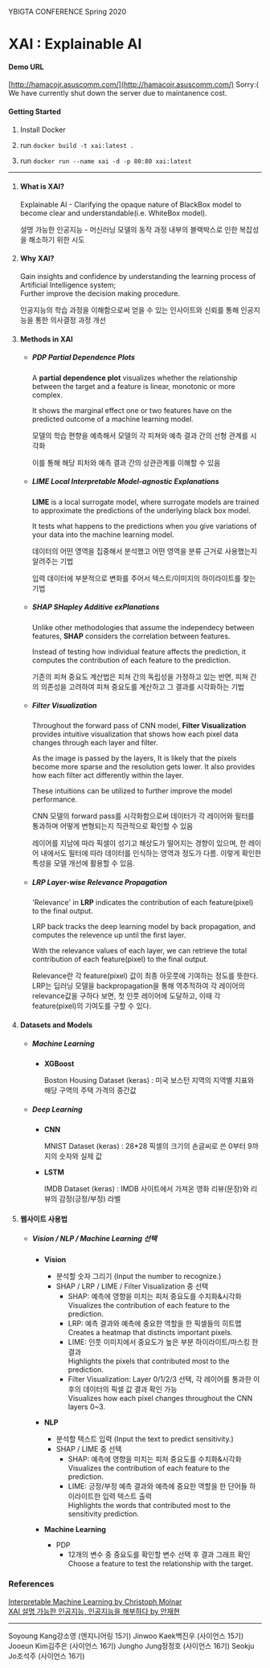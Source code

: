 YBIGTA CONFERENCE Spring 2020

# XAI : Explainable AI

#### Demo URL

   [http://hamacojr.asuscomm.com/](http://hamacojr.asuscomm.com/)
   Sorry:( We have currently shut down the server due to maintanence cost.

#### Getting Started

1. Install Docker

2. run `docker build -t xai:latest .`

3. run `docker run --name xai -d -p 80:80 xai:latest`

---



1. #### What is XAI?

   Explainable AI \- Clarifying the opaque nature of BlackBox model to become clear and understandable(i.e. WhiteBox model).

   

   설명 가능한 인공지능 - 머신러닝 모델의 동작 과정 내부의 블랙박스로 인한 복잡성을 해소하기 위한 시도    

   

2. #### Why XAI?

   Gain insights and confidence by understanding the learning process of Artificial Intelligence system;  
   Further improve the decision making procedure.

   

   인공지능의 학습 과정을 이해함으로써 얻을 수 있는 인사이트와 신뢰를 통해 인공지능을 통한 의사결정 과정 개선    

   

3. #### Methods in XAI

   - ##### PDP	Partial Dependence Plots

     A **partial dependence plot** visualizes whether the relationship between the target and a feature is linear, monotonic or more complex.

     It shows the marginal effect one or two features have on the predicted outcome of a machine learning model.

     

     모델의 학습 편향을 예측해서 모델의 각 피쳐와 예측 결과 간의 선형 관계를 시각화

     이를 통해 해당 피처와 예측 결과 간의 상관관계를 이해할 수 있음

     

   - ##### LIME    Local Interpretable Model-agnostic Explanations

     **LIME** is a local surrogate model, where surrogate models are trained to approximate the predictions of the underlying black box model.

     It tests what happens to the predictions when you give variations of your data into the machine learning model.

     

     데이터의 어떤 영역을 집중해서 분석했고 어떤 영역을 분류 근거로 사용했는지 알려주는 기법

     입력 데이터에 부분적으로 변화를 주어서 텍스트/이미지의 하이라이트를 찾는 기법

     

   - ##### SHAP    SHapley Additive exPlanations

     Unlike other methodologies that assume the independecy between features, **SHAP** considers the correlation between features.

     Instead of testing how individual feature affects the prediction, it computes the contribution of each feature to the prediction.

     

     기존의 피쳐 중요도 계산법은 피쳐 간의 독립성을 가정하고 있는 반면, 피쳐 간의 의존성을 고려하여 피쳐 중요도를 계산하고 그 결과를 시각화하는 기법

     

   - ##### Filter Visualization

     Throughout the forward pass of CNN model, **Filter Visualization** provides intuitive visualization that shows how each pixel data changes through each layer and filter.

     As the image is passed by the layers, It is likely that the pixels become more sparse and the resolution gets lower. It also provides how each filter act differently within the layer.

     These intuitions can be utilized to further improve the model performance.

     

     CNN 모델의 forward pass를 시각화함으로써 데이터가 각 레이어와 필터를 통과하며 어떻게 변형되는지 직관적으로 확인할 수 있음

     레이어를 지남에 따라 픽셀이 성기고 해상도가 떨어지는 경향이 있으며, 한 레이어 내에서도 필터에 따라 데이터를 인식하는 영역과 정도가 다름. 이렇게 확인한 특성을 모델 개선에 활용할 수 있음.

     

   - ##### LRP    Layer-wise Relevance Propagation

     'Relevance' in **LRP** indicates the contribution of each feature(pixel) to the final output. 

     LRP back tracks the deep learning model by back propagation, and computes the relevence up until the first layer.

     With the relevance values of each layer, we can retrieve the total contribution of each feature(pixel) to the final output.

     

     Relevance란 각 feature(pixel) 값이 최종 아웃풋에 기여하는 정도를 뜻한다. LRP는 딥러닝 모델을 backpropagation을 통해 역추적하여 각 레이어의 relevance값을 구하다 보면, 첫 인풋 레이어에 도달하고, 이때 각 feature(pixel)의 기여도를 구할 수 있다.

     

     

4. #### Datasets and Models

   - ##### Machine Learning

     - **XGBoost**

       Boston Housing Dataset (keras) : 미국 보스턴 지역의 지역별 지표와 해당 구역의 주택 가격의 중간값

   - ##### Deep Learning

     - **CNN**

       MNIST Dataset (keras) : 28*28 픽셀의 크기의 손글씨로 쓴 0부터 9까지의 숫자와 실제 값

     - **LSTM** 

       IMDB Dataset (keras) : IMDB 사이트에서 가져온 영화 리뷰(문장)와 리뷰의 감정(긍정/부정) 라벨



5. #### 웹사이트 사용법

   - ##### Vision / NLP / Machine Learning 선택

     - **Vision**
       - 분석할 숫자 그리기 (Input the number to recognize.)
       - SHAP / LRP / LIME / Filter Visualization 중 선택
         - SHAP: 예측에 영향을 미치는 피처 중요도를 수치화&시각화  
         Visualizes the contribution of each feature to the prediction.
         - LRP: 예측 결과와 예측에 중요한 역할을 한 픽셀들의 히트맵  
         Creates a heatmap that distincts important pixels.
         - LIME: 인풋 이미지에서 중요도가 높은 부분 하이라이트/마스킹 한 결과  
         Highlights the pixels that contributed most to the prediction.
         - Filter Visualization: Layer 0/1/2/3 선택, 각 레이어를 통과한 이후의 데이터의 픽셀 값 결과 확인 가능  
         Visualizes how each pixel changes throughout the CNN layers 0~3.

     - **NLP**
       - 분석할 텍스트 입력 (Input the text to predict sensitivity.)
       - SHAP / LIME 중 선택
         - SHAP: 예측에 영향을 미치는 피처 중요도를 수치화&시각화  
         Visualizes the contribution of each feature to the prediction.
         - LIME: 긍정/부정 예측 결과와 예측에 중요한 역할을 한 단어들 하이라이트한 입력 텍스트 출력  
         Highlights the words that contributed most to the sensitivity prediction.
     - **Machine Learning**
       - PDP
         - 12개의 변수 중 중요도를 확인할 변수 선택 후 결과 그래프 확인  
         Choose a feature to test the relationship with the target.



### References

[Interpretable Machine Learning by Christoph Molnar](https://christophm.github.io/interpretable-ml-book/)  
[XAI 설명 가능한 인공지능, 인공지능을 해부하다 by 안재현](http://www.kyobobook.co.kr/product/detailViewKor.laf?mallGb=KOR&ejkGb=KOR&barcode=9791158392000&orderClick=JAK)

------

Soyoung Kang강소영 (엔지니어링 15기)	Jinwoo Kaek백진우 (사이언스 15기)	  
Jooeun Kim김주은 (사이언스 16기)	Jungho Jung정정호 (사이언스 16기)	Seokju Jo조석주 (사이언스 16기)
